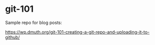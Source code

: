 git-101
=======

Sample repo for blog posts:

https://wp.dmuth.org/git-101-creating-a-git-repo-and-uploading-it-to-github/

